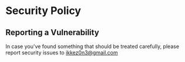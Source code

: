 # Security Policy

## Reporting a Vulnerability

In case you've found something that should be treated carefully, please report security issues to <ikkez0n3@gmail.com>
